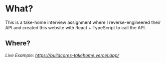 # What?

This is a take-home interview assignment where I reverse-engineered their API and created this website with React + TypeScript to call the API. 

## Where?

_Live Example: https://buildcores-takehome.vercel.app/_
